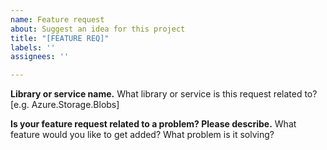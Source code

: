 ```yaml
---
name: Feature request
about: Suggest an idea for this project
title: "[FEATURE REQ]"
labels: ''
assignees: ''

---
```


**Library or service name.**
What library or service is this request related to? [e.g. Azure.Storage.Blobs] 
 
**Is your feature request related to a problem? Please describe.**
What feature would you like to get added? What problem is it solving?
